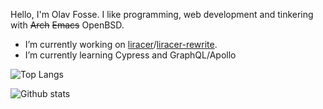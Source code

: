 Hello, I'm Olav Fosse. I like programming, web development and tinkering with ~~Arch~~ ~~Emacs~~ OpenBSD.

- I’m currently working on [liracer](https://github.com/olav35/liracer)/[liracer-rewrite](https://github.com/olav35/liracer-rewrite).
- I’m currently learning Cypress and GraphQL/Apollo

![Top Langs](https://github-readme-stats.vercel.app/api/top-langs/?username=olav35)

![Github stats](https://github-readme-stats.vercel.app/api?username=olav35&show_icons=true&count_private=true)
